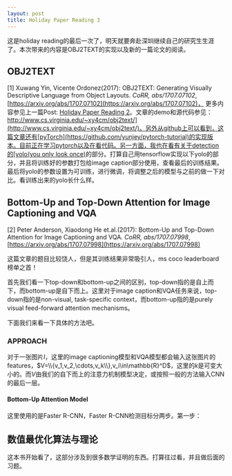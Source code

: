 ```yaml
---
layout: post
title: Holiday Paper Reading 3
---
```


这是holiday reading的最后一次了，明天就要奔赴深圳继续自己的研究生生涯了。本次带来的内容是OBJ2TEXT的实现以及新的一篇论文的阅读。

## OBJ2TEXT

[1] Xuwang Yin, Vicente Ordonez(2017): OBJ2TEXT: Generating Visually Descriptive Language from Object Layouts. *CoRR, abs/1707.07102*, [https://arxiv.org/abs/1707.07102](https://arxiv.org/abs/1707.07102)，
更多内容参见上一篇Post: [Holiday Paper Reading 2](/2017/07/25/Holiday-Paper-Reading-2/)。文章的demo和源代码参见：[http://www.cs.virginia.edu/~xy4cm/obj2text/](http://www.cs.virginia.edu/~xy4cm/obj2text/)。另外从github上可以看到，这篇文章还有[pyTorch](https://github.com/yunjey/pytorch-tutorial)的实现版本。目前正在学习pytorch以及在看代码。另一方面，我也在看有关于detection的[yolo(you only look once)](https://pjreddie.com/darknet/yolo/)的部分。打算自己用tensorflow实现以下yolo的部分，并且将训练好的参数打包给image caption部分使用，查看最后的训练结果。最后将yolo的参数设置为可训练，进行微调，将调整之后的模型与之前的做一下对比。看训练出来的yolo长什么样。

## Bottom-Up and Top-Down Attention for Image Captioning and VQA

[2] Peter Anderson, Xiaodong He et.al.(2017): Bottom-Up and Top-Down Attention for Image Captioning and VQA. *CoRR, abs/1707.07998*, [https://arxiv.org/abs/1707.07998](https://arxiv.org/abs/1707.07998)

这篇文章的题目比较饶人，但是其训练结果非常吸引人，ms coco leaderboard榜单之首！

首先我们看一下top-down和bottom-up之间的区别，top-down指的是自上而下，而bottom-up是自下而上。这里对于image caption和VQA任务来说，top-down指的是non-visual, task-specific context，而bottom-up指的是purely visual feed-forward attention mechanisms。

下面我们来看一下具体的方法吧。

### APPROACH

对于一张图片$I$，这里的image captioning模型和VQA模型都会输入这张图片的features，$V=\\{v_1,v_2,\cdots,v_k\\},v_i\in\mathbb{R}^D$，这里的$k$是可变大小的。而$V$由我们的自下而上的注意力机制模型决定，或按照一般的方法输入CNN的最后一层。

#### Bottom-Up Attention Model

这里使用的是Faster R-CNN，Faster R-CNN检测目标分两步。第一步：

## 数值最优化算法与理论

这本书开始看了，这部分涉及到很多数学证明的东西。打算往过看，并且做后面的习题。